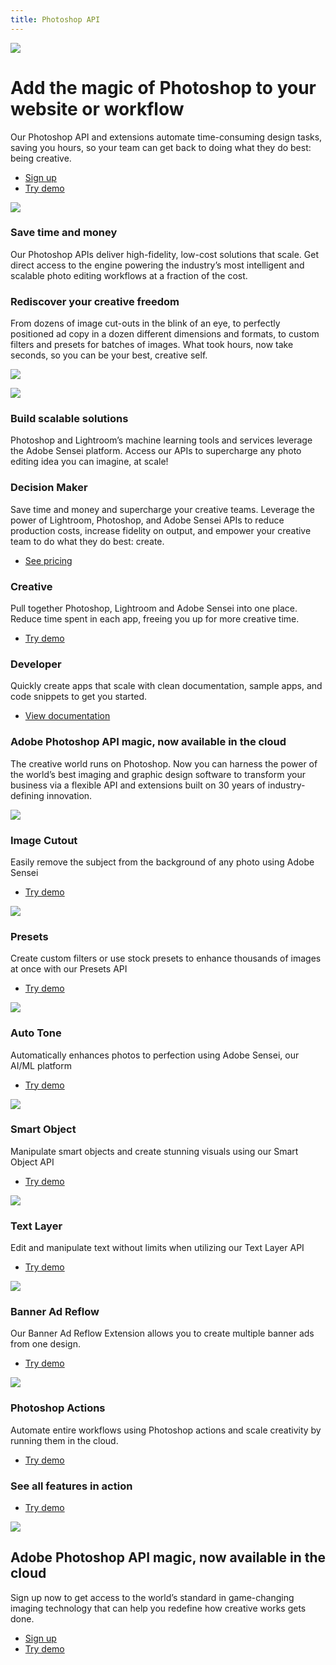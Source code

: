 ```yaml
---
title: Photoshop API 
---
```

 
<Hero slots="image, heading, text, buttons" variant="fullwidth" background="rgb(12, 50, 63)"/>

![](images/Adobe_io_illustration_banner_3x.png)

# Add the magic of Photoshop to your website or workflow

Our Photoshop API and extensions automate time-consuming design tasks, saving you hours, so your team can get back to doing what they do best: being creative. 

* [Sign up](signup.md?ref=signup)
* [Try demo](demo.md)


<TextBlock slots="image, heading, text" theme="lightest" />

![](images/save-time-and-money.png)

### Save time and money

Our Photoshop APIs deliver high-fidelity, low-cost solutions that scale. Get direct access to the engine powering the industry’s most intelligent and scalable photo editing workflows at a fraction of the cost.


<TextBlock slots="heading, text, image" theme="lightest" />

### Rediscover your creative freedom

From dozens of image cut-outs in the blink of an eye, to perfectly positioned ad copy in a dozen different dimensions and formats, to custom filters and presets for batches of images. What took hours, now take seconds, so you can be your best, creative self.

![](images/creative-freedom.png)


<TextBlock slots="image, heading, text" theme="lightest" />

![](images/scalable-solutions.png)

### Build scalable solutions

Photoshop and Lightroom’s machine learning tools and services leverage the Adobe Sensei platform. Access our APIs to supercharge any photo editing idea you can imagine, at scale!



<TextBlock slots="heading, text, buttons" width="33%" theme="lightest" isCentered />

### Decision Maker

Save time and money and supercharge your creative teams. Leverage the power of Lightroom, Photoshop, and Adobe Sensei APIs to reduce production costs, increase fidelity on output, and empower your creative team to do what they do best: create.

* [See pricing](pricing.md)



<TextBlock slots="heading, text, buttons" width="33%" theme="lightest" isCentered />

### Creative

Pull together Photoshop, Lightroom and Adobe Sensei into one place. Reduce time spent in each app, freeing you up for more creative time.

* [Try demo](demo.md)



<TextBlock slots="heading, text, buttons" width="33%" theme="lightest" isCentered />

### Developer

Quickly create apps that scale with clean documentation, sample apps, and code snippets to get you started.

* [View documentation](https://github.com/AdobeDocs/photoshop-api-docs)



<TitleBlock slots="heading, text" theme="light" />

### Adobe Photoshop API magic, now available in the cloud

The creative world runs on Photoshop. Now you can harness the power of the world’s best imaging and graphic design software to transform your business via a flexible API and extensions built on 30 years of industry-defining innovation.




<TextBlock slots="image, heading, text, buttons" width="25%" theme="light" isCentered />

![](images/image-cutout.png)

### Image Cutout

Easily remove the subject from the background of any photo using Adobe Sensei

* [Try demo](demo.md?ref=imagecutout)



<TextBlock slots="image, heading, text, buttons" width="25%" theme="light" isCentered />

![](images/presets.png)

### Presets

Create custom filters or use stock presets to enhance thousands of images at once with our Presets API

* [Try demo](demo.md?ref=presets)



<TextBlock slots="image, heading, text, buttons" width="25%" theme="light" isCentered />

![](images/auto-tone.png)

### Auto Tone

Automatically enhances photos to perfection using Adobe Sensei, our AI/ML platform

* [Try demo](demo.md?ref=autotone)



<TextBlock slots="image, heading, text, buttons" width="25%" theme="light" isCentered />

![](images/smart-object.png)

### Smart Object

Manipulate smart objects and create stunning visuals using our Smart Object API

* [Try demo](demo.md?ref=smartobject)




<TextBlock slots="image, heading, text, buttons" width="33%" theme="light" isCentered />

![](images/text-layer.png)

### Text Layer

Edit and manipulate text without limits when utilizing our Text Layer API

* [Try demo](demo.md?ref=textlayer)



<TextBlock slots="image, heading, text, buttons" width="33%" theme="light" isCentered />

![](images/ad-reflow.png)

### Banner Ad Reflow

Our Banner Ad Reflow Extension allows you to create multiple banner ads from one design.

* [Try demo](demo.md?ref=bannerreflow)



<TextBlock slots="image, heading, text, buttons" width="33%" theme="light" isCentered />

![](images/ps-actions.png)

### Photoshop Actions

Automate entire workflows using Photoshop actions and scale creativity by running them in the cloud.

* [Try demo](demo.md?ref=psactions)



<TextBlock slots="heading, buttons" theme="light" isCentered />

### See all features in action

* [Try demo](demo.md?ref=home)




<SummaryBlock slots="image, heading, text, buttons" background="rgb(12, 50, 63)" />

![](images/Adobe_io_illustration_banner_3x.png)

## Adobe Photoshop API magic, now available in the cloud 

Sign up now to get access to the world’s standard in game-changing imaging technology that can help you redefine how creative works gets done.

* [Sign up](signup.md?ref=signup)
* [Try demo](demo.md)